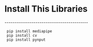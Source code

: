 <h1>Install This Libraries</h1>
-------------------------------------------

     pip install mediapipe
     pip install cv
     pip install pynput
